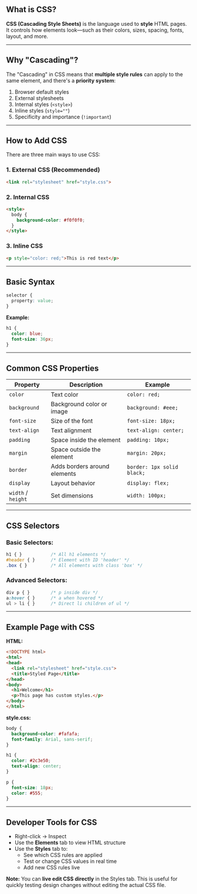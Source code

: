 ## What is CSS?

**CSS (Cascading Style Sheets)** is the language used to **style** HTML pages. It controls how elements look—such as their colors, sizes, spacing, fonts, layout, and more.

---

## Why "Cascading"?

The "Cascading" in CSS means that **multiple style rules** can apply to the same element, and there's a **priority system**:

1. Browser default styles
2. External stylesheets
3. Internal styles (`<style>`)
4. Inline styles (`style=""`)
5. Specificity and importance (`!important`)

---

## How to Add CSS

There are three main ways to use CSS:

### 1. External CSS (Recommended)

```html
<link rel="stylesheet" href="style.css">
```

### 2. Internal CSS

```html
<style>
  body {
    background-color: #f0f0f0;
  }
</style>
```

### 3. Inline CSS

```html
<p style="color: red;">This is red text</p>
```

---

## Basic Syntax

```css
selector {
  property: value;
}
```

**Example:**

```css
h1 {
  color: blue;
  font-size: 36px;
}
```

---

## Common CSS Properties

| Property           | Description                  | Example                    |
| ------------------ | ---------------------------- | -------------------------- |
| `color`            | Text color                   | `color: red;`              |
| `background`       | Background color or image    | `background: #eee;`        |
| `font-size`        | Size of the font             | `font-size: 18px;`         |
| `text-align`       | Text alignment               | `text-align: center;`      |
| `padding`          | Space inside the element     | `padding: 10px;`           |
| `margin`           | Space outside the element    | `margin: 20px;`            |
| `border`           | Adds borders around elements | `border: 1px solid black;` |
| `display`          | Layout behavior              | `display: flex;`           |
| `width` / `height` | Set dimensions               | `width: 100px;`            |

---

## CSS Selectors

### Basic Selectors:

```css
h1 { }           /* All h1 elements */
#header { }      /* Element with ID 'header' */
.box { }         /* All elements with class 'box' */
```

### Advanced Selectors:

```css
div p { }        /* p inside div */
a:hover { }      /* a when hovered */
ul > li { }      /* Direct li children of ul */
```

---

## Example Page with CSS

**HTML:**

```html
<!DOCTYPE html>
<html>
<head>
  <link rel="stylesheet" href="style.css">
  <title>Styled Page</title>
</head>
<body>
  <h1>Welcome</h1>
  <p>This page has custom styles.</p>
</body>
</html>
```

**style.css:**

```css
body {
  background-color: #fafafa;
  font-family: Arial, sans-serif;
}

h1 {
  color: #2c3e50;
  text-align: center;
}

p {
  font-size: 18px;
  color: #555;
}
```

---

## Developer Tools for CSS

- Right-click → Inspect
- Use the **Elements** tab to view HTML structure
- Use the **Styles** tab to:
    - See which CSS rules are applied
    - Test or change CSS values in real time
    - Add new CSS rules live

**Note:** You can **live edit CSS directly** in the Styles tab. This is useful for quickly testing design changes without editing the actual CSS file.